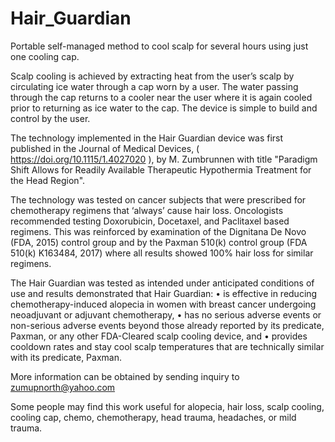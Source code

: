 # Hair_Guardian
Portable self-managed method to cool scalp for several hours using just one cooling cap.

Scalp cooling is achieved by extracting heat from the user’s scalp by circulating ice water through a cap worn by a user.  The water passing through the cap returns to a cooler near the user where it is again cooled prior to returning as ice water to the cap. The device is simple to build and control by the user.

The technology implemented in the Hair Guardian device was first published in the Journal of Medical Devices,  ( https://doi.org/10.1115/1.4027020 ),  by M. Zumbrunnen with title "Paradigm Shift Allows for Readily Available Therapeutic Hypothermia Treatment for the Head Region".

The technology was tested on cancer subjects that were prescribed for chemotherapy regimens that ‘always’ cause hair loss.  Oncologists recommended testing Doxorubicin, Docetaxel, and Paclitaxel based regimens.  This was reinforced by examination of the Dignitana De Novo (FDA, 2015) control group and by the Paxman 510(k) control group (FDA 510(k) K163484, 2017) where all results showed 100% hair loss for similar regimens.

The Hair Guardian was tested as intended under anticipated conditions of use and results demonstrated that Hair Guardian:
•	is effective in reducing chemotherapy-induced alopecia in women with breast cancer undergoing neoadjuvant or adjuvant chemotherapy,
•	has no serious adverse events or non-serious adverse events beyond those already reported by its predicate, Paxman, or any other FDA-Cleared scalp cooling device, and
•	provides cooldown rates and stay cool scalp temperatures that are technically similar with its predicate, Paxman. 

More information can be obtained by sending inquiry to zumupnorth@yahoo.com



Some people may find this work useful for alopecia, hair loss, scalp cooling, cooling cap, chemo, chemotherapy, head trauma, headaches, or mild trauma.
